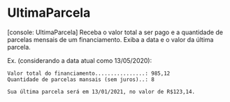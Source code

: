 # UltimaParcela
[console: UltimaParcela] Receba o valor total a ser pago e a quantidade de parcelas mensais de um financiamento. Exiba a data e o valor da última parcela.

Ex. (considerando a data atual como 13/05/2020):

```
Valor total do financiamento................: 985,12
Quantidade de parcelas mansais (sem juros)..: 8

Sua última parcela será em 13/01/2021, no valor de R$123,14.

```
